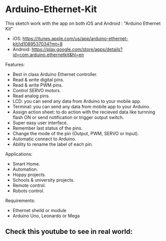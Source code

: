 # Arduino-Ethernet-Kit
This sketch work with the app on both iOS and Android : "Arduino Ethernet Kit"

- iOS: https://itunes.apple.com/us/app/arduino-ethernet-kit/id1089537034?mt=8
- Android: https://play.google.com/store/apps/details?id=com.arduino.ethernetkit&hl=en

Features:
- Best in class Arduino Ethernet controller.
- Read & write digital pins. 
- Read & write PWM pins.
- Control SERVO motors.
- Read analog pins.
- LCD: you can send any data from Arduino to your mobile app.
- Terminal: you can send any data from mobile app to your Arduino.
- Assign action sheet: to do action with the recieved data 
  like turnning flash ON or send notification or trigger output switch.
- Super easy user interface.
- Remember last status of the pins.
- Change the mode of the pin (Output, PWM, SERVO or Input).
- Automatic connect to Arduino.
- Ability to rename the label of each pin.

Applications:

- Smart Home.
- Automation.
- Hoppy projects.
- Schools & university projects.
- Remote control.
- Robots control.

Requirements:
- Ethernet sheild or module
- Arduino Uno, Leonardo or Mega

Check this youtube to see in real world:	
- 

